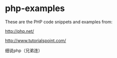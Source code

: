 # php-examples

These are the PHP code snippets and examples from:

http://php.net/

http://www.tutorialspoint.com/

细说php（兄弟连）
